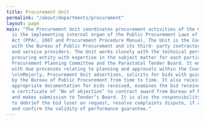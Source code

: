 ```yaml
---
title: Procurement Unit
permalink: "/about/departments/procurement"
layout: page
main: "The Procurement Unit coordinates procurement activities of the Council. It
  is the implementing internal organ of the Public Procurement Laws of Public Procurement
  Act (PPA), 2007 and Procurement Procedure Manual. The Unit is the Council’s interface
  with the Bureau of Public Procurement and its third- party contractors, vendors
  and service providers. The Unit works closely with the technical personnel of the
  procuring entity with expertise in the subject matter for each particular procurement,
  Procurement Planning Committee and the Parastatal Tender Board. It ensures compliance
  with due processes relating to planning and approvals within the Councils’ threshold.
  \n\nMajorly, Procurement Unit advertises, solicits for bids with guidelines issued
  by the Bureau of Public Procurement from time to time. It also receives and maintains
  appropriate documentation for bids received, examines the bid received, obtains
  a certificate of ‘No of objection’ to contract award from Bureau of Public Procurement,
  and makes submission to Tender’s Board. It is also the responsibility of the Unit
  to debrief the bid loser on request, resolve complaints dispute, if any, obtain
  and confirm the validity of performance guarantee."
---
```


